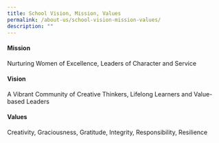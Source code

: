 ```yaml
---
title: School Vision, Mission, Values
permalink: /about-us/school-vision-mission-values/
description: ""
---
```

#### **Mission**
Nurturing Women of Excellence, Leaders of Character and Service

#### **Vision**
A Vibrant Community of Creative Thinkers, Lifelong Learners and Value-based Leaders

#### **Values**
Creativity, Graciousness, Gratitude, Integrity, Responsibility, Resilience